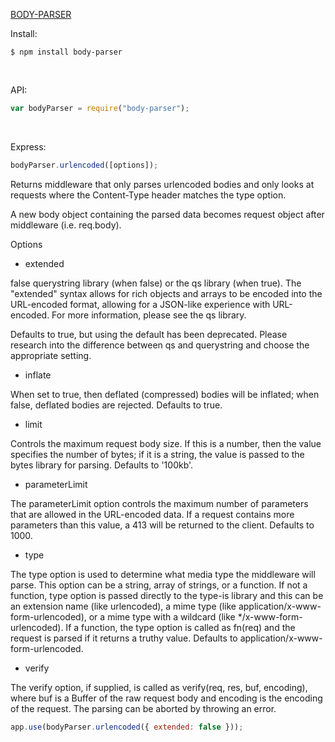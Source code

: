 [BODY-PARSER](https://www.npmjs.com/package/body-parser)

Install:

```console
$ npm install body-parser
```

<br/>

API:

```js
var bodyParser = require("body-parser");
```

<br/>

Express:

```js
bodyParser.urlencoded([options]);
```

Returns middleware that only parses urlencoded bodies and only looks at requests where the Content-Type header matches the type option.

A new body object containing the parsed data becomes request object after middleware (i.e. req.body).

Options

- extended

false querystring library (when false) or the qs library (when true). The "extended" syntax allows for rich objects and arrays to be encoded into the URL-encoded format, allowing for a JSON-like experience with URL-encoded. For more information, please see the qs library.

Defaults to true, but using the default has been deprecated. Please research into the difference between qs and querystring and choose the appropriate setting.

- inflate

When set to true, then deflated (compressed) bodies will be inflated; when false, deflated bodies are rejected. Defaults to true.

- limit

Controls the maximum request body size. If this is a number, then the value specifies the number of bytes; if it is a string, the value is passed to the bytes library for parsing. Defaults to '100kb'.

- parameterLimit

The parameterLimit option controls the maximum number of parameters that are allowed in the URL-encoded data. If a request contains more parameters than this value, a 413 will be returned to the client. Defaults to 1000.

- type

The type option is used to determine what media type the middleware will parse. This option can be a string, array of strings, or a function. If not a function, type option is passed directly to the type-is library and this can be an extension name (like urlencoded), a mime type (like application/x-www-form-urlencoded), or a mime type with a wildcard (like \*/x-www-form-urlencoded). If a function, the type option is called as fn(req) and the request is parsed if it returns a truthy value. Defaults to application/x-www-form-urlencoded.

- verify

The verify option, if supplied, is called as verify(req, res, buf, encoding), where buf is a Buffer of the raw request body and encoding is the encoding of the request. The parsing can be aborted by throwing an error.

```js
app.use(bodyParser.urlencoded({ extended: false }));
```
